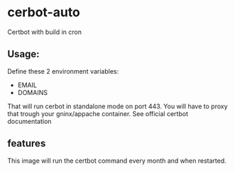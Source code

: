 # cerbot-auto
Certbot with build in cron

## Usage:
Define these 2 environment variables:
- EMAIL
- DOMAINS

That will run cerbot in standalone mode on port 443. You will have to proxy that trough your gninx/appache container.
See official certbot documentation


## features
This image will run the certbot command every month and when restarted.